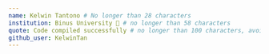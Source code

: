 ```yaml
---
name: Kelwin Tantono # No longer than 28 characters
institution: Binus University 🚩 # no longer than 58 characters
quote: Code compiled successfully # no longer than 100 characters, avoid using quotes(") to guarantee the format remains the same.
github_user: KelwinTan
---
```

